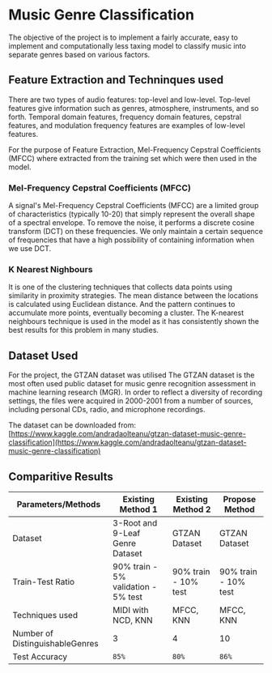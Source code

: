 # Music Genre Classification
The objective of the project is to implement a fairly accurate, easy to implement and computationally less taxing model to classify music into separate genres based on various factors.

## Feature Extraction and Techninques used
There are two types of audio features: top-level and low-level. Top-level features give information such as genres, atmosphere, instruments, and so forth. Temporal domain features, frequency domain features, cepstral features, and modulation frequency features are examples of low-level features.

For the purpose of Feature Extraction, Mel-Frequency Cepstral Coefficients (MFCC) where extracted from the training set which were then used in the model.

### Mel-Frequency Cepstral Coefficients (MFCC)
A signal's Mel-Frequency Cepstral Coefficients (MFCC) are a limited group of characteristics (typically 10-20) that simply represent the overall shape of a spectral envelope. To remove the noise, it performs a discrete cosine transform (DCT) on these frequencies. We only maintain a certain sequence of frequencies that have a high possibility of containing information when we use DCT.

### K Nearest Nighbours
It is one of the clustering techniques that collects data points using similarity in proximity strategies. The mean distance between the locations is calculated using Euclidean distance. And the pattern continues to accumulate more points, eventually becoming a cluster. The K-nearest neighbours technique is used in the model as it has consistently shown the best results for this problem in many studies.

## Dataset Used
For the project, the GTZAN dataset was utilised  The GTZAN dataset is the most often used public dataset for music genre recognition assessment in machine learning research (MGR). In order to reflect a diversity of recording settings, the files were acquired in 2000-2001 from a number of sources, including personal CDs, radio, and microphone recordings.

The dataset can be downloaded from: [https://www.kaggle.com/andradaolteanu/gtzan-dataset-music-genre-classification](https://www.kaggle.com/andradaolteanu/gtzan-dataset-music-genre-classification)

## Comparitive Results
| Parameters/Methods              | Existing Method 1                   | Existing Method 2    | Propose Method       |
| ------------------------------- | ----------------------------------- | -------------------- | -------------------- |
| Dataset                         | 3-Root and 9-Leaf Genre Dataset     | GTZAN Dataset        | GTZAN Dataset        |
| Train-Test Ratio                | 90% train - 5% validation - 5% test | 90% train - 10% test | 90% train - 10% test |
| Techniques used                 | MIDI with NCD, KNN                  | MFCC, KNN            | MFCC, KNN            |
| Number of DistinguishableGenres | 3                                   | 4                    | 10                   |
| Test Accuracy                   | `85%`                               | `80%`                | `86%`                |